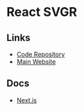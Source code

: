 # React SVGR

<!--
https://github.com/kaanakdeniz/twitter-clone-nextjs
-->

## Links

- [Code Repository](https://github.com/gregberge/svgr)
- [Main Website](https://react-svgr.com/)

## Docs

- [Next.js](https://react-svgr.com/docs/next/)
